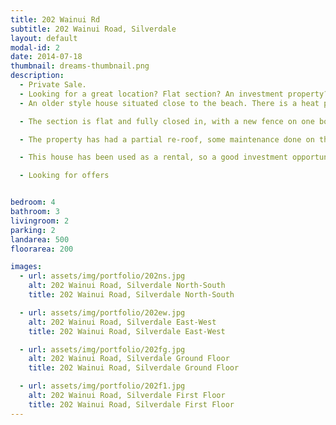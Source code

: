```yaml
---
title: 202 Wainui Rd
subtitle: 202 Wainui Road, Silverdale
layout: default
modal-id: 2
date: 2014-07-18
thumbnail: dreams-thumbnail.png
description:
  - Private Sale.
  - Looking for a great location? Flat section? An investment property? Then this is the house for you.
  - An older style house situated close to the beach. There is a heat pump and fire, 3 generous size bedrooms, a lounge and dining room, separate laundry and a small conservatory area that leads out to a sunny decked area.

  - The section is flat and fully closed in, with a new fence on one boundary. A single garage and tar sealed area at the front of the section provides generous off street parking.

  - The property has had a partial re-roof, some maintenance done on the storm water drainage, and the water main replaced to the street. A total electrical re-wire was completed in 2011. The exterior and interior have both been painted within the past 2 years.

  - This house has been used as a rental, so a good investment opportunity. Alternatively suitable for a young couple starting out who are ready to add their own personal touches.

  - Looking for offers


bedroom: 4
bathroom: 3
livingroom: 2
parking: 2
landarea: 500
floorarea: 200

images:
  - url: assets/img/portfolio/202ns.jpg
    alt: 202 Wainui Road, Silverdale North-South
    title: 202 Wainui Road, Silverdale North-South

  - url: assets/img/portfolio/202ew.jpg
    alt: 202 Wainui Road, Silverdale East-West
    title: 202 Wainui Road, Silverdale East-West

  - url: assets/img/portfolio/202fg.jpg
    alt: 202 Wainui Road, Silverdale Ground Floor
    title: 202 Wainui Road, Silverdale Ground Floor

  - url: assets/img/portfolio/202f1.jpg
    alt: 202 Wainui Road, Silverdale First Floor
    title: 202 Wainui Road, Silverdale First Floor   
---
```


